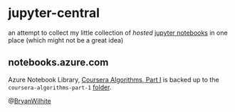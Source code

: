 # jupyter-central

an attempt to collect my little collection of _hosted_ [jupyter notebooks](https://github.com/jupyter/notebook) in one place (which might not be a great idea)

## notebooks.azure.com

Azure Notebook Library, [Coursera Algorithms, Part I](https://notebooks.azure.com/rasx/libraries/coursera-algorithms-part-1) is backed up to the `coursera-algorithms-part-1` [folder](./coursera-algorithms-part-1).

@[BryanWilhite](https://twitter.com/bryanwilhite)
